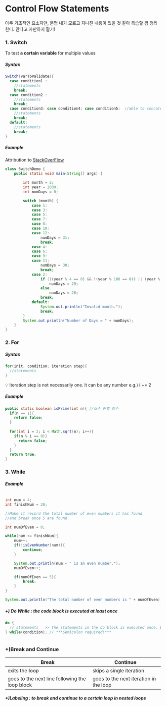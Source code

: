 # Control Flow Statements
아주 기초적인 요소지만, 분명 내가 모르고 지나친 내용이 있을 것 같아 복습할 겸 정리한다. 안다고 자만하지 말기! 

### 1. Switch
To test **a certain variable** for multiple values

##### Syntax
```java
Switch(varToValidate){
  case condition1 :
    //statements
    break;
  case condition2 :
    //statements
    break;
  case condition3: case condition4: case condition5:  //able to concatenate! 
    //statements
    break;
  default:
    //statements
    break;
}
```

##### Example
Attribution to [StackOverFlow](https://stackoverflow.com/questions/16706716/using-two-values-for-one-switch-case-statement)
```java
class SwitchDemo {
    public static void main(String[] args) {

        int month = 2;
        int year = 2000;
        int numDays = 0;

        switch (month) {
            case 1:
            case 3:
            case 5:
            case 7:
            case 8:
            case 10:
            case 12:
                numDays = 31;
                break;
            case 4:
            case 6:
            case 9:
            case 11:
                numDays = 30;
                break;
            case 2:
                if (((year % 4 == 0) && !(year % 100 == 0)) || (year % 400 == 0))
                    numDays = 29;
                else
                    numDays = 28;
                break;
            default:
                System.out.println("Invalid month.");
                break;
        }
        System.out.println("Number of Days = " + numDays);
    }
}
```

### 2. For
##### Syntax
```java
for(init; condition; iteration step){
  //statements
}
```
:bulb: Iteration step is not necessarily one. It can be any number e.g.) i += 2

##### Example
``` java
public static boolean isPrime(int n){ //소수 판별 함수 
  if(n == 1){
    return false;
  }
  
  for(int i = 2; i < Math.sqrt(n); i++){
    if(n % i == 0)}
      return false;
    }
  }
  return true;
}
```

### 3. While
##### Example
``` java

int num = 4;
int finishNum = 20;

//Make it record the total number of even numbers it has found
//and break once 5 are found

int numOfEven = 0;

while(num <= finishNum){
    num++;
    if(!isEvenNumber(num)){
        continue;
    }

    System.out.println(num + " is an even number.");
    numOfEven++;

    if(numOfEven == 5){
        break;
    }
}

System.out.println("The total number of even numbers is " + numOfEven);

```


##### +) Do While : the code block is executed at least once
```java
do {
  // statements   >> the statements in the do block is executed once, before conditional validation
} while(condition); // ***Semicolon required!***
  
```


### +)Break and Continue
Break|Continue
-----|-----
exits the loop | skips a single iteration 
goes to the next line following the loop block | goes to the next iteration in the loop

##### +)Labeling : to break and continue to a certain loop in nested loops
